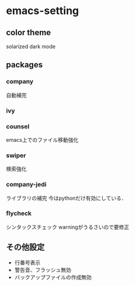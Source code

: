 # emacs-setting

## color theme
solarized dark mode

## packages
### company
自動補完
### ivy
### counsel
emacs上でのファイル移動強化
### swiper
検索強化
### company-jedi
ライブラリの補完
今はpythonだけ有効にしている．
### flycheck
シンタックスチェック
warningがうるさいので要修正

## その他設定
- 行番号表示
- 警告音、フラッシュ無効
- バックアップファイルの作成無効
